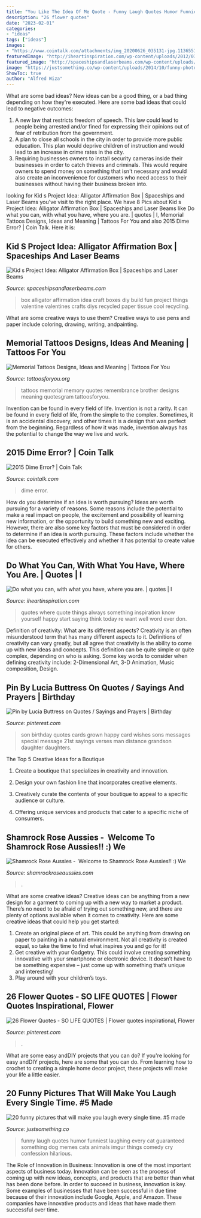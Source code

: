 ```yaml
---
title: "You Like The Idea Of Me Quote - Funny Laugh Quotes Humor Funniest Laughing Every Cat Guaranteed Something Dog Memes Cats Animals Imgur Things Comedy Cry Confession Hilarious"
description: "26 flower quotes"
date: "2023-02-01"
categories:
- "ideas"
tags: ["ideas"]
images:
- "https://www.cointalk.com/attachments/img_20200626_035131-jpg.1136551/"
featuredImage: "http://iheartinspiration.com/wp-content/uploads/2012/03/quote-do-what-you-can.jpg"
featured_image: "http://spaceshipsandlaserbeams.com/wp-content/uploads/2015/09/kids-alligator-affirmation-box-craft.jpg"
image: "https://justsomething.co/wp-content/uploads/2014/10/funny-photos-13.jpg"
ShowToc: true
author: "Alfred Wiza"
---
```



What are some bad ideas?
New ideas can be a good thing, or a bad thing depending on how they're executed. Here are some bad ideas that could lead to negative outcomes: 
1. A new law that restricts freedom of speech. This law could lead to people being arrested and/or fined for expressing their opinions out of fear of retribution from the government. 
2. A plan to close all schools in the city in order to provide more public education. This plan would deprive children of instruction and would lead to an increase in crime rates in the city. 
3. Requiring businesses owners to install security cameras inside their businesses in order to catch thieves and criminals. This would require owners to spend money on something that isn't necessary and would also create an inconvenience for customers who need access to their businesses without having their business broken into. 

	

		
looking for Kid s Project Idea: Alligator Affirmation Box | Spaceships and Laser Beams you've visit to the right place. We have 8 Pics about Kid s Project Idea: Alligator Affirmation Box | Spaceships and Laser Beams like Do what you can, with what you have, where you are. | quotes | I, Memorial Tattoos Designs, Ideas and Meaning | Tattoos For You and also 2015 Dime Error? | Coin Talk. Here it is:
		
    
## Kid S Project Idea: Alligator Affirmation Box | Spaceships And Laser Beams

<img loading=lazy src="http://spaceshipsandlaserbeams.com/wp-content/uploads/2015/09/kids-alligator-affirmation-box-craft.jpg" onerror="this.onerror=null;this.src='https://tse2.mm.bing.net/th?id=OIP.3QWGkmm0KaPjNM9VzGN3aQHaLD&amp;pid=15.1';" alt="Kid s Project Idea: Alligator Affirmation Box | Spaceships and Laser Beams">

_Source: spaceshipsandlaserbeams.com_

>box alligator affirmation idea craft boxes diy build fun project things valentine valentines crafts diys recycled paper tissue cool recycling. 

	

What are some creative ways to use them?
Creative ways to use pens and paper include coloring, drawing, writing, andpainting.

    
## Memorial Tattoos Designs, Ideas And Meaning | Tattoos For You

<img loading=lazy src="http://www.tattoosforyou.org/wp-content/uploads/2013/09/Memory-Tattoos.jpg" onerror="this.onerror=null;this.src='https://tse2.mm.bing.net/th?id=OIP.2G3m8Gd8v3K5JWT_Hw4llAHaJ4&amp;pid=15.1';" alt="Memorial Tattoos Designs, Ideas and Meaning | Tattoos For You">

_Source: tattoosforyou.org_

>tattoos memorial memory quotes remembrance brother designs meaning quotesgram tattoosforyou. 

	

Invention can be found in every field of life.
Invention is not a rarity. It can be found in every field of life, from the simple to the complex. Sometimes, it is an accidental discovery, and other times it is a design that was perfect from the beginning. Regardless of how it was made, invention always has the potential to change the way we live and work.

    
## 2015 Dime Error? | Coin Talk

<img loading=lazy src="https://www.cointalk.com/attachments/img_20200626_035131-jpg.1136551/" onerror="this.onerror=null;this.src='https://tse2.mm.bing.net/th?id=OIP.3BQOJX7Fi2wiK78f2hXCcQHaHa&amp;pid=15.1';" alt="2015 Dime Error? | Coin Talk">

_Source: cointalk.com_

>dime error. 

	

How do you determine if an idea is worth pursuing?
Ideas are worth pursuing for a variety of reasons. Some reasons include the potential to make a real impact on people, the excitement and possibility of learning new information, or the opportunity to build something new and exciting. However, there are also some key factors that must be considered in order to determine if an idea is worth pursuing. These factors include whether the idea can be executed effectively and whether it has potential to create value for others.

    
## Do What You Can, With What You Have, Where You Are. | Quotes | I

<img loading=lazy src="http://iheartinspiration.com/wp-content/uploads/2012/03/quote-do-what-you-can.jpg" onerror="this.onerror=null;this.src='https://tse2.mm.bing.net/th?id=OIP.ugqbG_NsrPNNs68fR0utPQHaJ4&amp;pid=15.1';" alt="Do what you can, with what you have, where you are. | quotes | I">

_Source: iheartinspiration.com_

>quotes where quote things always something inspiration know yourself happy start saying think today re want well word ever don. 

	

Definition of creativity: What are its different aspects?
Creativity is an often misunderstood term that has many different aspects to it. Definitions of creativity can vary greatly, but all agree that creativity is the ability to come up with new ideas and concepts. This definition can be quite simple or quite complex, depending on who is asking. Some key words to consider when defining creativity include: 2-Dimensional Art, 3-D Animation, Music composition, Design.

    
## Pin By Lucia Buttress On Quotes / Sayings And Prayers | Birthday

<img loading=lazy src="https://i.pinimg.com/736x/ec/ba/d1/ecbad1ca99930e763f3ff0476c0c9e2d.jpg" onerror="this.onerror=null;this.src='https://tse3.mm.bing.net/th?id=OIP.ORAumdW_U1balkzM8VuPswHaK9&amp;pid=15.1';" alt="Pin by Lucia Buttress on Quotes / Sayings and Prayers | Birthday">

_Source: pinterest.com_

>son birthday quotes cards grown happy card wishes sons messages special message 21st sayings verses man distance grandson daughter daughters. 

	

The Top 5 Creative Ideas for a Boutique
1. Create a boutique that specializes in creativity and innovation.
2. Design your own fashion line that incorporates creative elements.

3. Creatively curate the contents of your boutique to appeal to a specific audience or culture.

4. Offering unique services and products that cater to a specific niche of consumers.


    
## Shamrock Rose Aussies - ﻿﻿﻿ Welcome To Shamrock Rose Aussies!! :) We

<img loading=lazy src="http://shamrockroseaussies.com/yahoo_site_admin/assets/images/DSC_0701.10500356_std.jpg" onerror="this.onerror=null;this.src='https://tse2.mm.bing.net/th?id=OIP.n1B__4ogrLgn87wogsi34wHaD3&amp;pid=15.1';" alt="Shamrock Rose Aussies - ﻿﻿﻿ Welcome to Shamrock Rose Aussies!! :) We">

_Source: shamrockroseaussies.com_

>. 

	

What are some creative ideas?
Creative ideas can be anything from a new design for a garment to coming up with a new way to market a product. There’s no need to be afraid of trying out something new, and there are plenty of options available when it comes to creativity. Here are some creative ideas that could help you get started: 
1. Create an original piece of art. This could be anything from drawing on paper to painting in a natural environment. Not all creativity is created equal, so take the time to find what inspires you and go for it! 
2. Get creative with your Gadgetry. This could involve creating something innovative with your smartphone or electronic device. It doesn’t have to be something expensive – just come up with something that’s unique and interesting! 
3. Play around with your children’s toys.

    
## 26 Flower Quotes - SO LIFE QUOTES | Flower Quotes Inspirational, Flower

<img loading=lazy src="https://i.pinimg.com/736x/82/6a/2f/826a2f88b9ad41132da107172dadeb20.jpg" onerror="this.onerror=null;this.src='https://tse1.mm.bing.net/th?id=OIP.dBj3r4vAFLIZU5iEBW_8AAHaMV&amp;pid=15.1';" alt="26 Flower Quotes - SO LIFE QUOTES | Flower quotes inspirational, Flower">

_Source: pinterest.com_

>. 

	

What are some easy andDIY projects that you can do?
If you're looking for easy andDIY projects, here are some that you can do. From learning how to crochet to creating a simple home decor project, these projects will make your life a little easier.

    
## 20 Funny Pictures That Will Make You Laugh Every Single Time. #5 Made

<img loading=lazy src="https://justsomething.co/wp-content/uploads/2014/10/funny-photos-13.jpg" onerror="this.onerror=null;this.src='https://tse3.mm.bing.net/th?id=OIP.dpNyyEBVOZHDbByKaD3sAwHaKW&amp;pid=15.1';" alt="20 funny pictures that will make you laugh every single time. #5 made">

_Source: justsomething.co_

>funny laugh quotes humor funniest laughing every cat guaranteed something dog memes cats animals imgur things comedy cry confession hilarious. 

	

The Role of Innovation in Business:
Innovation is one of the most important aspects of business today. Innovation can be seen as the process of coming up with new ideas, concepts, and products that are better than what has been done before. In order to succeed in business, innovation is key. Some examples of businesses that have been successful in due time because of their innovation include Google, Apple, and Amazon. These companies have innovative products and ideas that have made them successful over time.

